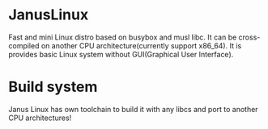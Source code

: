 # JanusLinux


Fast and mini Linux distro based on busybox and musl libc. It can be cross-compiled on another CPU architecture(currently support x86_64).
It is provides basic Linux system without GUI(Graphical User Interface).


# Build system


Janus Linux has own toolchain to build it with any libcs and port to another CPU architectures!
